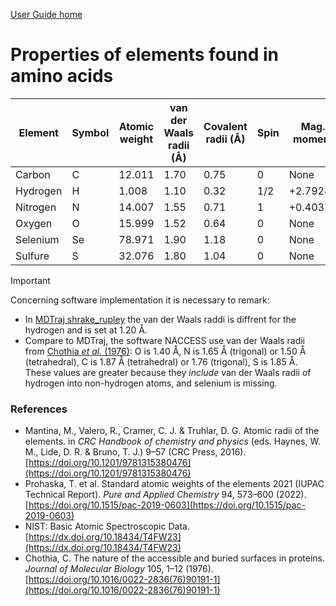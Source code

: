 [User Guide home](Manual.md)
# Properties of elements found in amino acids

| Element  | Symbol | Atomic weight | van der Waals radii (Å) | Covalent radii (Å) | Spin | Mag. moment | I Ground state ionization energy (eV) | II Ground state ionization energy (eV) |
| -------- | ------ | ------------- | ------------------- | -------------- | ---- | ----------- | -------------------------------- | --------------------------------- |
| Carbon   | C      | 12.011        | 1.70                | 0.75           | 0    | None        | 11.26030                         | 24.3833  |
| Hydrogen | H      | 1.008         | 1.10                | 0.32           | 1/2  | +2.79284    | 13.598433                        |   None   |
| Nitrogen | N      | 14.007        | 1.55                | 0.71           | 1    | +0.40376    | 14.5341                          | 29.6013  |
| Oxygen   | O      | 15.999        | 1.52                | 0.64           | 0    | None        | 13.61805                         | 35.1211  |
| Selenium | Se     | 78.971        | 1.90                | 1.18           | 0    | None        | 9.75239                          | 21.19    |
| Sulfure  | S      | 32.076        | 1.80                | 1.04           | 0    | None        | 10.36001                         | 23.33788 |

> [!IMPORTANT]
> Concerning software implementation it is necessary to remark:
> - In [MDTraj shrake_rupley](https://github.com/mdtraj/mdtraj/blob/master/mdtraj/geometry/sasa.py) the van der Waals raddi is diffrent for the hydrogen and is set at 1.20 Å.
> - Compare to MDTraj, the software NACCESS use van der Waals radii from [Chothia *et al.* (1976)](https://doi.org/10.1016/0022-2836(76)90191-1): O is 1.40 Å, N is 1.65 Å (trigonal) or 1.50 Å (tetrahedral), C is 1.87 Å (tetrahedral) or 1.76 (trigonal), S is 1.85 Å. These values are greater because they *include* van der Waals radii of hydrogen into non-hydrogen atoms, and selenium is missing.


### References
- Mantina, M., Valero, R., Cramer, C. J. & Truhlar, D. G. Atomic radii of the elements. in *CRC Handbook of chemistry and physics* (eds. Haynes, W. M., Lide, D. R. & Bruno, T. J.) 9–57 (CRC Press, 2016). [https://doi.org/10.1201/9781315380476](https://doi.org/10.1201/9781315380476)
- Prohaska, T. et al. Standard atomic weights of the elements 2021 (IUPAC Technical Report). *Pure and Applied Chemistry* 94, 573–600 (2022). [https://doi.org/10.1515/pac-2019-0603](https://doi.org/10.1515/pac-2019-0603)
- NIST: Basic Atomic Spectroscopic Data. [https://dx.doi.org/10.18434/T4FW23](https://dx.doi.org/10.18434/T4FW23)
- Chothia, C. The nature of the accessible and buried surfaces in proteins. *Journal of Molecular Biology* 105, 1–12 (1976). [https://doi.org/10.1016/0022-2836(76)90191-1](https://doi.org/10.1016/0022-2836(76)90191-1)
